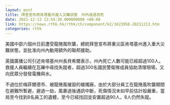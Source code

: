 ```yaml
---
layout: post
title: 拜登宣布將肯塔基州進入災難狀態　州內或過百死
date: 2021-12-13 13:54:20.000000000 +08:00
link: https://news.rthk.hk/rthk/ch/component/k2/1623958-20211213.htm
categories: rthk
---
```


美國中部六個州日前遭受龍捲風吹襲，總統拜登宣布將重災區肯塔基州進入重大災難狀態，並批准向州內動用額外的聯邦援助。

英國廣播公司引述肯塔基州州長貝希爾表示，州內死亡人數可能已經超過100人。救援人員繼續在瓦礫中尋找失蹤者，超過300名國民警衛隊成員協助清理現場，又向民眾分發發電機與水。

不過位於梅菲爾德市、被龍捲風摧毀的蠟燭廠，由於大部分員工在龍捲風吹襲期間在避難所暫避，避過一劫，風暴過後通訊中斷，死傷情況未如早前估計般嚴重，當局至今找到8名員工的遺體，至今已經找回並安置超過90人，8人仍然失蹤。
